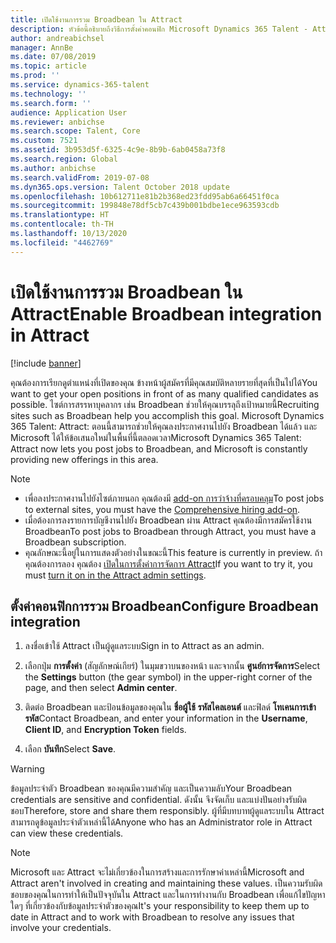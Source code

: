 ```yaml
---
title: เปิดใช้งานการรวม Broadbean ใน Attract
description: หัวข้อนี้อธิบายถึงวิธีการตั้งค่าคอนฟิก Microsoft Dynamics 365 Talent - Attract เพื่อลงรายการบัญชีงานไปยังบอร์ดงานภายนอก เช่น Broadbean
author: andreabichsel
manager: AnnBe
ms.date: 07/08/2019
ms.topic: article
ms.prod: ''
ms.service: dynamics-365-talent
ms.technology: ''
ms.search.form: ''
audience: Application User
ms.reviewer: anbichse
ms.search.scope: Talent, Core
ms.custom: 7521
ms.assetid: 3b953d5f-6325-4c9e-8b9b-6ab0458a73f8
ms.search.region: Global
ms.author: anbichse
ms.search.validFrom: 2019-07-08
ms.dyn365.ops.version: Talent October 2018 update
ms.openlocfilehash: 10b612711e81b2b368ed23fdd95ab6a66451f0ca
ms.sourcegitcommit: 199848e78df5cb7c439b001bdbe1ece963593cdb
ms.translationtype: HT
ms.contentlocale: th-TH
ms.lasthandoff: 10/13/2020
ms.locfileid: "4462769"
---
```

# <a name="enable-broadbean-integration-in-attract"></a><span data-ttu-id="1ed50-103">เปิดใช้งานการรวม Broadbean ใน Attract</span><span class="sxs-lookup"><span data-stu-id="1ed50-103">Enable Broadbean integration in Attract</span></span>

[!include [banner](includes/banner.md)]

<span data-ttu-id="1ed50-104">คุณต้องการเรียกดูตำแหน่งที่เปิดของคุณ ข้างหน้าผู้สมัครที่มีคุณสมบัติหลายรายที่สุดที่เป็นไปได้</span><span class="sxs-lookup"><span data-stu-id="1ed50-104">You want to get your open positions in front of as many qualified candidates as possible.</span></span> <span data-ttu-id="1ed50-105">ไซต์การสรรหาบุคลากร เช่น Broadbean ช่วยให้คุณบรรลุถึงเป้าหมายนี้</span><span class="sxs-lookup"><span data-stu-id="1ed50-105">Recruiting sites such as Broadbean help you accomplish this goal.</span></span> <span data-ttu-id="1ed50-106">Microsoft Dynamics 365 Talent: Attract: ตอนนี้สามารถช่วยให้คุณลงประกาศงานไปยัง Broadbean ได้แล้ว และ Microsoft ได้ให้ข้อเสนอใหม่ในพื้นที่นี้ตลอดเวลา</span><span class="sxs-lookup"><span data-stu-id="1ed50-106">Microsoft Dynamics 365 Talent: Attract now lets you post jobs to Broadbean, and Microsoft is constantly providing new offerings in this area.</span></span>

> [!NOTE]
> - <span data-ttu-id="1ed50-107">เพื่อลงประกาศงานไปยังไซต์ภายนอก คุณต้องมี [add-on การว่าจ้างที่ครอบคลุม](https://docs.microsoft.com/dynamics365/unified-operations/talent/attract-comprehensive-hiring)</span><span class="sxs-lookup"><span data-stu-id="1ed50-107">To post jobs to external sites, you must have the [Comprehensive hiring add-on](https://docs.microsoft.com/dynamics365/unified-operations/talent/attract-comprehensive-hiring).</span></span>
> - <span data-ttu-id="1ed50-108">เมื่อต้องการลงรายการบัญชีงานไปยัง Broadbean ผ่าน Attract คุณต้องมีการสมัครใช้งาน Broadbean</span><span class="sxs-lookup"><span data-stu-id="1ed50-108">To post jobs to Broadbean through Attract, you must have a Broadbean subscription.</span></span>
> - <span data-ttu-id="1ed50-109">คุณลักษณะนี้อยู่ในการแสดงตัวอย่างในขณะนี้</span><span class="sxs-lookup"><span data-stu-id="1ed50-109">This feature is currently in preview.</span></span> <span data-ttu-id="1ed50-110">ถ้าคุณต้องการลอง คุณต้อง [เปิดในการตั้งค่าการจัดการ Attract](https://docs.microsoft.com/dynamics365/unified-operations/talent/access-preview-feature)</span><span class="sxs-lookup"><span data-stu-id="1ed50-110">If you want to try it, you must [turn it on in the Attract admin settings](https://docs.microsoft.com/dynamics365/unified-operations/talent/access-preview-feature).</span></span>

## <a name="configure-broadbean-integration"></a><span data-ttu-id="1ed50-111">ตั้งค่าคอนฟิกการรวม Broadbean</span><span class="sxs-lookup"><span data-stu-id="1ed50-111">Configure Broadbean integration</span></span>

1. <span data-ttu-id="1ed50-112">ลงชื่อเข้าใช้ Attract เป็นผู้ดูแลระบบ</span><span class="sxs-lookup"><span data-stu-id="1ed50-112">Sign in to Attract as an admin.</span></span>

2. <span data-ttu-id="1ed50-113">เลือกปุ่ม **การตั้งค่า** (สัญลักษณ์เกียร์) ในมุมขวาบนของหน้า และจากนั้น **ศูนย์การจัดการ**</span><span class="sxs-lookup"><span data-stu-id="1ed50-113">Select the **Settings** button (the gear symbol) in the upper-right corner of the page, and then select **Admin center**.</span></span>

3. <span data-ttu-id="1ed50-114">ติดต่อ Broadbean และป้อนข้อมูลของคุณใน **ชื่อผู้ใช้** **รหัสไคลเอนต์** และฟิลด์ **โทเคนการเข้ารหัส**</span><span class="sxs-lookup"><span data-stu-id="1ed50-114">Contact Broadbean, and enter your information in the **Username**, **Client ID**, and **Encryption Token** fields.</span></span>

4. <span data-ttu-id="1ed50-115">เลือก **บันทึก**</span><span class="sxs-lookup"><span data-stu-id="1ed50-115">Select **Save**.</span></span>

> [!WARNING]
> <span data-ttu-id="1ed50-116">ข้อมูลประจำตัว Broadbean ของคุณมีความสำคัญ และเป็นความลับ</span><span class="sxs-lookup"><span data-stu-id="1ed50-116">Your Broadbean credentials are sensitive and confidential.</span></span> <span data-ttu-id="1ed50-117">ดังนั้น จึงจัดเก็บ และแบ่งปันอย่างรับผิดชอบ</span><span class="sxs-lookup"><span data-stu-id="1ed50-117">Therefore, store and share them responsibly.</span></span> <span data-ttu-id="1ed50-118">ผู้ที่มีบทบาทผู้ดูแลระบบใน Attract สามารถดูข้อมูลประจำตัวเหล่านี้ได้</span><span class="sxs-lookup"><span data-stu-id="1ed50-118">Anyone who has an Administrator role in Attract can view these credentials.</span></span>

> [!NOTE]
> <span data-ttu-id="1ed50-119">Microsoft และ Attract จะไม่เกี่ยวข้องในการสร้างและการรักษาค่าเหล่านี้</span><span class="sxs-lookup"><span data-stu-id="1ed50-119">Microsoft and Attract aren't involved in creating and maintaining these values.</span></span> <span data-ttu-id="1ed50-120">เป็นความรับผิดชอบของคุณในการทำให้เป็นปัจจุบันใน Attract และในการทำงานกับ Broadbean เพื่อแก้ไขปัญหาใดๆ ที่เกี่ยวข้องกับข้อมูลประจำตัวของคุณ</span><span class="sxs-lookup"><span data-stu-id="1ed50-120">It's your responsibility to keep them up to date in Attract and to work with Broadbean to resolve any issues that involve your credentials.</span></span>
